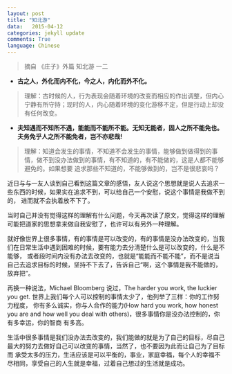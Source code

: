 ```yaml
---
layout: post
title: "知北游"
data:   2015-04-12
categories: jekyll update
comments: True
language: Chinese
---
```

>摘自 《庄子》外篇 知北游 一二

* __古之人，外化而内不化，今之人，内化而外不化。__

>理解：古时候的人，行为表现会随着环境的改变而相应的作出调整，但内心宁静有所守持；现时的人，内心随着环境的变化游移不定，但是行动上却没有任何改变。

* __夫知遇而不知所不遇，能能而不能所不能。无知无能者，固人之所不能免也。夫务免乎人之所不能免者，岂不亦悲哉!__

>理解：知道会发生的事情，不知道不会发生的事情，能够做到做得到的事情，做不到没办法做到的事情，有不知道的，有不能做的，这是人都不能够避免的。如果想要
>追求那些不知道的，不能够做到的，岂不是很悲哀吗？


近日与与一友人谈到自己看到这篇文章的感悟，友人说这个思想就是说人去追求一些东西的时候，如果实在追求不到，可以给自己一个安慰，说这个事情是我做不到的，
进而就不会执着放不下了。

当时自己并没有觉得这样的理解有什么问题，今天再次读了原文，觉得这样的理解可能把道家的思想拿来做自我安慰了，也许可以有另外一种理解。

就好像世界上很多事情，有的事情是可以改变的，有的事情是没办法改变的，当我们在日常生活中遇到困难的时候，要有能力去分清楚什么是可以改变的，什么是不能够，
或者段时间内没有办法去改变的，也就是“能能而不能不能”，而不是说当自己去追求目标的时候，坚持不下去了，告诉自己“啊，这个事情是我不能做的，放弃把”。

再换一种说法，Michael Bloomberg 说过，The harder you work, the luckier you get. 世界上我们每个人可以控制的事情太少了，他列举了三样：你的工作努力程度，
你有多么诚实，你与人合作的能力(How hard you work, how honest you are and how well you deal with others)，很多事情你是没办法控制的，你有多幸运，你的智商
有多高。

生活中很多事情是我们没办法去改变的，我们能做的就是为了自己的目标，尽自己最大的努力去做好自己可以改变的事情，当然了，也不要因为此而让自己为了目标而
承受太多的压力，生活应该是可以平衡的，事业，家庭幸福，每个人的幸福不尽相同，享受自己的人生就是幸福，过着自己想过的生活就是成功。
